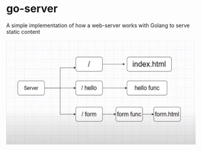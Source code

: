 # go-server

A simple implementation of how a web-server works with Golang to serve static content


<img src="./static/go-server-dia.png">